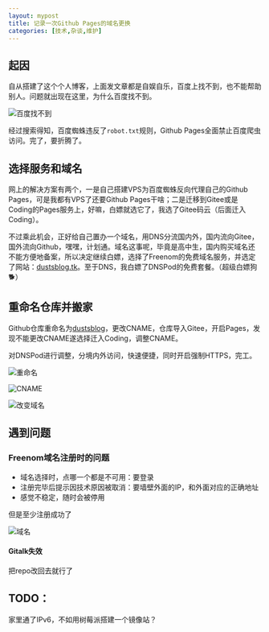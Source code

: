 ```yaml
---
layout: mypost
title: 记录一次Github Pages的域名更换
categories: [技术,杂谈,维护]
---
```


## 起因

自从搭建了这个个人博客，上面发文章都是自娱自乐，百度上找不到，也不能帮助别人。问题就出现在这里，为什么百度找不到。

![百度找不到](site-not-found.png)

经过搜索得知，百度蜘蛛违反了`robot.txt`规则，Github Pages全面禁止百度爬虫访问。完了，要折腾了。

## 选择服务和域名

网上的解决方案有两个，一是自己搭建VPS为百度蜘蛛反向代理自己的Github Pages，可是我都有VPS了还要Github Pages干啥；二是迁移到Gitee或是Coding的Pages服务上，好嘛，白嫖就选它了，我选了Gitee码云（后面迁入Coding）。

不过乘此机会，正好给自己置办一个域名，用DNS分流国内外，国内流向Gitee，国外流向Github，嘿嘿，计划通。域名这事呢，毕竟是高中生，国内购买域名还不能方便地备案，所以决定继续白嫖，选择了Freenom的免费域名服务，并选定了网站：[dustsblog.tk](https://dustblog.tk)。至于DNS，我白嫖了DNSPod的免费套餐。（超级白嫖狗🐕）

## 重命名仓库并搬家

Github仓库重命名为[dustsblog](https://github.com/chenxijun/dustsblog/)，更改CNAME，仓库导入Gitee，开启Pages，发现不能更改CNAME遂选择迁入Coding，调整CNAME。

对DNSPod进行调整，分境内外访问，快速便捷，同时开启强制HTTPS，完工。

![重命名](rename-repo.png)

![CNAME](bind-domain.png)

![改变域名](change-domain.png)

## 遇到问题

### Freenom域名注册时的问题

- 域名选择时，点哪一个都是不可用：要登录
- 注册完毕后提示因技术原因被取消：要墙壁外面的IP，和外面对应的正确地址
- 感觉不稳定，随时会被停用

但是至少注册成功了

![域名](my-domanin.png)

#### Gitalk失效

把repo改回去就行了

## TODO：

家里通了IPv6，不如用树莓派搭建一个镜像站？
